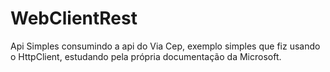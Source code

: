 # WebClientRest
Api Simples consumindo a api do Via Cep, exemplo simples que fiz usando o HttpClient, estudando pela própria documentação da Microsoft.
